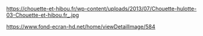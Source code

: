 https://chouette-et-hibou.fr/wp-content/uploads/2013/07/Chouette-hulotte-03-Chouette-et-hibou.fr_.jpg

https://www.fond-ecran-hd.net/home/viewDetailImage/584

